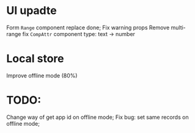 # UI upadte
Form `Range` component replace done;
Fix warning props
Remove multi-range
fix `CompAttr` component type: text -> number 

# Local store
Improve offline mode (80%)

# TODO:
Change way of get app id on offline mode;
Fix bug: set same records on offline mode;